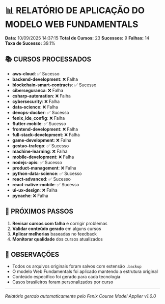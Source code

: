 
# 📊 RELATÓRIO DE APLICAÇÃO DO MODELO WEB FUNDAMENTALS

**Data:** 10/09/2025 14:37:15
**Total de Cursos:** 23
**Sucessos:** 9
**Falhas:** 14
**Taxa de Sucesso:** 39.1%

## 📚 CURSOS PROCESSADOS

- **aws-cloud**: ✅ Sucesso
- **backend-development**: ❌ Falha
- **blockchain-smart-contracts**: ✅ Sucesso
- **ciberseguranca**: ❌ Falha
- **csharp-automation**: ❌ Falha
- **cybersecurity**: ❌ Falha
- **data-science**: ❌ Falha
- **devops-docker**: ✅ Sucesso
- **fenix_ide_config**: ❌ Falha
- **flutter-mobile**: ✅ Sucesso
- **frontend-development**: ❌ Falha
- **full-stack-development**: ❌ Falha
- **game-development**: ❌ Falha
- **gestao-trafego**: ✅ Sucesso
- **machine-learning**: ❌ Falha
- **mobile-development**: ❌ Falha
- **nodejs-apis**: ✅ Sucesso
- **product-management**: ❌ Falha
- **python-data-science**: ✅ Sucesso
- **react-advanced**: ✅ Sucesso
- **react-native-mobile**: ✅ Sucesso
- **ui-ux-design**: ❌ Falha
- **__pycache__**: ❌ Falha


## 🎯 PRÓXIMOS PASSOS

1. **Revisar cursos com falha** e corrigir problemas
2. **Validar conteúdo gerado** em alguns cursos
3. **Aplicar melhorias** baseadas no feedback
4. **Monitorar qualidade** dos cursos atualizados

## 📝 OBSERVAÇÕES

- Todos os arquivos originais foram salvos com extensão `.backup`
- O modelo Web Fundamentals foi aplicado mantendo a estrutura original
- Conteúdo específico foi gerado para cada tecnologia
- Casos brasileiros foram personalizados por curso

---
*Relatório gerado automaticamente pelo Fenix Course Model Applier v1.0.0*

